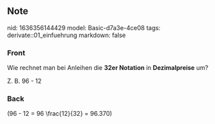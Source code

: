 ## Note
nid: 1636356144429
model: Basic-d7a3e-4ce08
tags: derivate::01_einfuehrung
markdown: false

### Front
Wie rechnet man bei Anleihen die <b>32er Notation</b> in
<b>Dezimalpreise</b> um?
<div>
  Z. B. 96 - 12
</div>

### Back
\(96 - 12 = 96 \frac{12}{32} = 96.370\)
